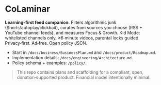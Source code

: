 
# CoLaminar

**Learning‑first feed companion.**  Filters algorithmic junk (Shorts/autoplay/clickbait), curates from sources you choose (RSS + YouTube channel feeds), and measures Focus & Growth.  Kid Mode: whitelisted channels only, ≥6‑minute videos, parental locks guided.  Privacy‑first.  Ad‑free.  Open policy JSON.

- Start in `/docs/business/BusinessPlan.md` and `/docs/product/Roadmap.md`.
- Implementation details: `/docs/engineering/Architecture.md`.
- Policy schema + examples: `/policy/`.

> This repo contains plans and scaffolding for a compliant, open, donation‑supported product.  Financial model intentionally minimal.
